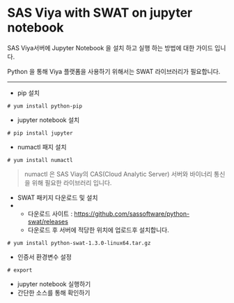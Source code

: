 # SAS Viya with SWAT on jupyter notebook

SAS Viya서버에 Jupyter Notebook 을 설치 하고 실행 하는 방법에 대한 가이드 입니다.

Python 을 통해 Viya 플랫폼을 사용하기 위해서는 SWAT 라이브러리가 필요합니다. 

---

* pip 설치

```
# yum install python-pip
```

* jupyter notebook 설치

```
# pip install jupyter
```

* numactl 패지 설치

```
# yum install numactl
```

> numactl 은 SAS Viay의 CAS\(Cloud Analytic Server\) 서버와 바이너리 통신을 위해 필요한 라이브러리 입니다.

* SWAT 패키지 다운로드 및 설치
* * 다운로드 사이트 : https://github.com/sassoftware/python-swat/releases
  * 다운로드 후 서버에 적당한 위치에 업로드후 설치합니다.

```
# yum install python-swat-1.3.0-linux64.tar.gz
```

* 인증서 환경변수 설정

```
# export 
```

* jupyter notebook 실행하기
* 간단한 소스를 통해 확인하기



